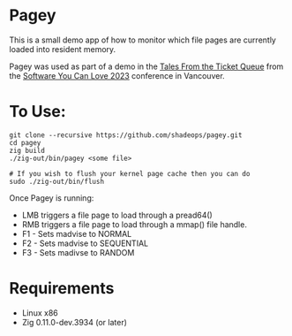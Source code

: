 # Pagey

This is a small demo app of how to monitor which file pages are
currently loaded into resident memory.

Pagey was used as part of a demo in the 
[Tales From the Ticket Queue](https://softwareyoucanlove.ca/talks/tales-from-the-ticket-queue) from the
[Software You Can Love 2023](https://softwareyoucanlove.ca) conference in Vancouver.

# To Use:
```
git clone --recursive https://github.com/shadeops/pagey.git
cd pagey
zig build
./zig-out/bin/pagey <some file>

# If you wish to flush your kernel page cache then you can do
sudo ./zig-out/bin/flush
```

Once Pagey is running:
* LMB triggers a file page to load through a pread64()
* RMB triggers a file page to load through a mmap() file handle.
* F1 - Sets madvise to NORMAL
* F2 - Sets madvise to SEQUENTIAL
* F3 - Sets madivse to RANDOM

# Requirements
* Linux x86
* Zig 0.11.0-dev.3934 (or later)

